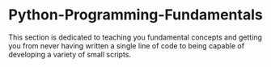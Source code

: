 # Python-Programming-Fundamentals
This section is dedicated to teaching you fundamental concepts and getting you from never having written a single line of code to being capable of developing a variety of small scripts.
